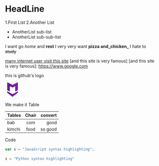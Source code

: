 # HeadLine

1.First List
2.Another List
* AnotherList sub-list
* AnotherList sub-sub-list

I want go  *home* and **rest**
I very very want **pizza and_chicken_**
I hate to ~~study~~

[many internet user visit this site](https://www.naver.com)
[and this site is very famous]
[and this site is very famous]: https://www.google.com


this is github's logo

![alt text](https://github.com/adam-p/markdown-here/raw/master/src/common/images/icon48.png "Logo Title Text 1")


We make it Table

|Tables  |Chair  |convert |
|--------|:-----:|-------:|
|bab     |com    |good    |
|kimchi  |food   |so good |


Code

```Javascript
var s = "JavaScript syntax highlighting";
```

```python
s = "Python syntax highlighting"
```
